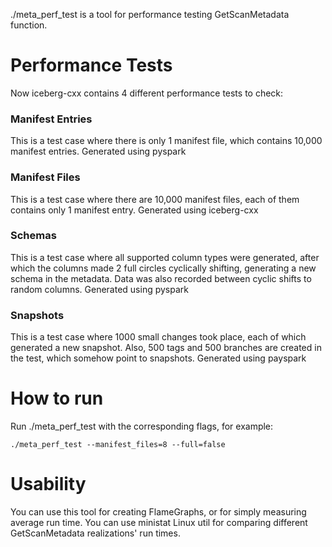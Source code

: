 ./meta_perf_test is a tool for performance testing GetScanMetadata function. 

# Performance Tests

Now iceberg-cxx contains 4 different performance tests to check:

### Manifest Entries

This is a test case where there is only 1 manifest file, which contains 10,000 manifest entries. Generated using pyspark

### Manifest Files

This is a test case where there are 10,000 manifest files, each of them contains only 1 manifest entry. Generated using iceberg-cxx

### Schemas

This is a test case where all supported column types were generated, after which the columns made 2 full circles cyclically shifting, generating a new schema in the metadata. Data was also recorded between cyclic shifts to random columns. Generated using pyspark

### Snapshots

This is a test case where 1000 small changes took place, each of which generated a new snapshot. Also, 500 tags and 500 branches are created in the test, which somehow point to snapshots.  Generated using payspark

# How to run

Run ./meta_perf_test with the corresponding flags, for example:

```./meta_perf_test --manifest_files=8 --full=false```

# Usability

You can use this tool for creating FlameGraphs, or for simply measuring average run time. You can use ministat Linux util for comparing different GetScanMetadata realizations' run times. 
